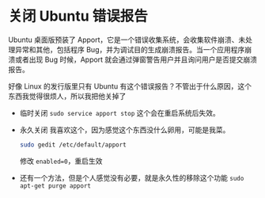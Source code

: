# 关闭 Ubuntu 错误报告

Ubuntu 桌面版预装了 Apport，它是一个错误收集系统，会收集软件崩溃、未处理异常和其他，包括程序 Bug，并为调试目的生成崩溃报告。当一个应用程序崩溃或者出现 Bug 时候，Apport 就会通过弹窗警告用户并且询问用户是否提交崩溃报告。

好像 Linux 的发行版里只有 Ubuntu 有这个错误报告？不管出于什么原因，这个东西我觉得很烦人，所以我把他关掉了

- 临时关闭 
  `sudo service apport stop`
  这个会在重启系统后失效。

- 永久关闭 
  我喜欢这个，因为感觉这个东西没什么卵用，可能是我菜。

  ```sh
  sudo gedit /etc/default/apport
  ```

  修改 `enabled=0`，重启生效

- 还有一个方法，但是个人感觉没有必要，就是永久性的移除这个功能 
  `sudo apt-get purge apport`
